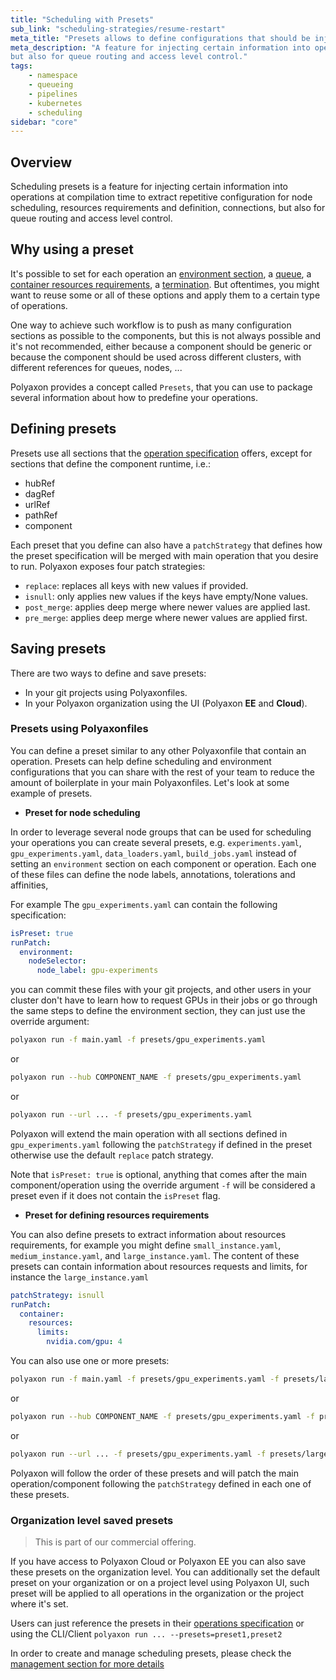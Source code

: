 ```yaml
---
title: "Scheduling with Presets"
sub_link: "scheduling-strategies/resume-restart"
meta_title: "Presets allows to define configurations that should be injected into operation at compilation time - scheduling strategies"
meta_description: "A feature for injecting certain information into operations at compilation time to extract repetitive configuration for node scheduling, resources requirements and definition, connections, 
but also for queue routing and access level control."
tags:
    - namespace
    - queueing
    - pipelines
    - kubernetes
    - scheduling
sidebar: "core"
---
```


## Overview

Scheduling presets is a feature for injecting certain information into operations at compilation time to extract repetitive configuration for node scheduling, resources requirements and definition, connections, 
but also for queue routing and access level control.

## Why using a preset

It's possible to set for each operation an
[environment section](/docs/core/specification/environment/), a [queue](/docs/core/specification/operation/#queue), a [container resources requirements](https://kubernetes.io/docs/concepts/containers/),
a [termination](/docs/core/specification/termination/). But oftentimes, you might want to reuse some or all of these options
and apply them to a certain type of operations.

One way to achieve such workflow is to push as many configuration sections as possible to the components, but this is not always possible and it's not recommended,
either because a component should be generic or because the component should be used across different clusters, with different references for queues, nodes, ...

Polyaxon provides a concept called `Presets`, that you can use to package several information about how to predefine your operations.

## Defining presets

Presets use all sections that the [operation specification](/docs/core/specification/operation/) offers, except for sections that define the component runtime, i.e.:
 * hubRef
 * dagRef
 * urlRef
 * pathRef
 * component

Each preset that you define can also have a `patchStrategy` that defines how the preset specification will be merged with main operation that you desire to run.
Polyaxon exposes four patch strategies:

 * `replace`: replaces all keys with new values if provided.
 * `isnull`: only applies new values if the keys have empty/None values.
 * `post_merge`: applies deep merge where newer values are applied last.
 * `pre_merge`: applies deep merge where newer values are applied first.

## Saving presets

There are two ways to define and save presets:

 * In your git projects using Polyaxonfiles.
 * In your Polyaxon organization using the UI (Polyaxon **EE** and **Cloud**).

### Presets using Polyaxonfiles

You can define a preset similar to any other Polyaxonfile that contain an operation.
Presets can help define scheduling and environment configurations that you can share with 
the rest of your team to reduce the amount of boilerplate in your main Polyaxonfiles. Let's look at some example of presets.

 * **Preset for node scheduling**

In order to leverage several node groups that can be used for scheduling your operations you can create several presets, 
e.g. `experiments.yaml`, `gpu_experiments.yaml`, `data_loaders.yaml`, `build_jobs.yaml` instead of setting an `environment` section on each component or operation.
Each one of these files can define the node labels, annotations, tolerations and affinities,

For example The `gpu_experiments.yaml` can contain the following specification:

```yaml
isPreset: true
runPatch:
  environment:
    nodeSelector:
      node_label: gpu-experiments
```
 
you can commit these files with your git projects, and other users in your cluster don't have to learn how to request GPUs in their jobs or go through the same steps to define the environment section,
they can just use the override argument:

```bash
polyaxon run -f main.yaml -f presets/gpu_experiments.yaml
```
or
```bash
polyaxon run --hub COMPONENT_NAME -f presets/gpu_experiments.yaml
```
or
```bash
polyaxon run --url ... -f presets/gpu_experiments.yaml
```

Polyaxon will extend the main operation with all sections defined in `gpu_experiments.yaml` following the `patchStrategy` if defined in the preset otherwise use the default `replace` patch strategy.

Note that `isPreset: true` is optional, anything that comes after the main component/operation using the override argument `-f` will be considered a preset even if it does not contain the `isPreset` flag.

 * **Preset for defining resources requirements**
 
You can also define presets to extract information about resources requirements, for example you might define `small_instance.yaml`, `medium_instance.yaml`, and `large_instance.yaml`.
The content of these presets can contain information about resources requests and limits, for instance the `large_instance.yaml`

```yaml
patchStrategy: isnull
runPatch:
  container:
    resources:
      limits:
        nvidia.com/gpu: 4
```

You can also use one or more presets:

```bash
polyaxon run -f main.yaml -f presets/gpu_experiments.yaml -f presets/large_instance.yaml
```
or
```bash
polyaxon run --hub COMPONENT_NAME -f presets/gpu_experiments.yaml -f presets/large_instance.yaml
```
or
```bash
polyaxon run --url ... -f presets/gpu_experiments.yaml -f presets/large_instance.yaml
```

Polyaxon will follow the order of these presets and will patch the main operation/component following the `patchStrategy` defined in each one of these presets.

### Organization level saved presets

<blockquote class="commercial">This is part of our commercial offering.</blockquote>

If you have access to Polyaxon Cloud or Polyaxon EE you can also save these presets on the organization level.
You can additionally set the default preset on your organization or on a project level using Polyaxon UI, 
such preset will be applied to all operations in the organization or the project where it's set.    

Users can just reference the presets in their [operations specification](/docs/core/specification/operation/#presets) or using the CLI/Client `polyaxon run ... --presets=preset1,preset2`

In order to create and manage scheduling presets, please check the [management section for more details](/docs/management/organizations/presets/)
